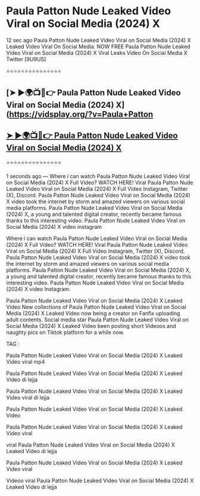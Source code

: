 ﻿# Paula Patton Nude Leaked Video Viral on Social Media (2024) X



12 sec ago Paula Patton Nude Leaked Video Viral on Social Media (2024) X Leaked Video Viral On Social Media. NOW FREE Paula Patton Nude Leaked Video Viral on Social Media (2024) X Viral Leaks Video On Social Media X Twitter [9U9US]

⭐⭐⭐⭐⭐⭐⭐⭐⭐⭐⭐⭐⭐⭐⭐

## [➤ ►🌍📺📱👉 Paula Patton Nude Leaked Video Viral on Social Media (2024) X](https://vidsplay.org/?v=Paula+Patton

## [➤ ►🌍📺📱👉 Paula Patton Nude Leaked Video Viral on Social Media (2024) X](https://vidsplay.org/?v=Paula+Patton)


⭐⭐⭐⭐⭐⭐⭐⭐⭐⭐⭐⭐⭐⭐⭐



1 seconds ago — Where i can watch Paula Patton Nude Leaked Video Viral on Social Media (2024) X Full Video? WATCH HERE! Viral Paula Patton Nude Leaked Video Viral on Social Media (2024) X Full Video Instagram, Twitter (X), Discord. Paula Patton Nude Leaked Video Viral on Social Media (2024) X video took the internet by storm and amazed viewers on various social media platforms. Paula Patton Nude Leaked Video Viral on Social Media (2024) X, a young and talented digital creator, recently became famous thanks to this interesting video. Paula Patton Nude Leaked Video Viral on Social Media (2024) X video instagram

Where i can watch Paula Patton Nude Leaked Video Viral on Social Media (2024) X Full Video? WATCH HERE! Viral Paula Patton Nude Leaked Video Viral on Social Media (2024) X Full Video Instagram, Twitter (X), Discord. Paula Patton Nude Leaked Video Viral on Social Media (2024) X video took the internet by storm and amazed viewers on various social media platforms. Paula Patton Nude Leaked Video Viral on Social Media (2024) X, a young and talented digital creator, recently became famous thanks to this interesting video. Paula Patton Nude Leaked Video Viral on Social Media (2024) X video Instagram.

Paula Patton Nude Leaked Video Viral on Social Media (2024) X Leaked Video New collections of Paula Patton Nude Leaked Video Viral on Social Media (2024) X Leaked Video now being a creator on Fanfix uploading adult contents. Social media star Paula Patton Nude Leaked Video Viral on Social Media (2024) X Leaked Video been posting short Videoos and naughty pics on Tiktok platform for a while now.

TAG :

 

Paula Patton Nude Leaked Video Viral on Social Media (2024) X Leaked Video viral mp4

 

Paula Patton Nude Leaked Video Viral on Social Media (2024) X Leaked Video di lejja

 

Paula Patton Nude Leaked Video Viral on Social Media (2024) X Leaked Video viral di lejja

 

Paula Patton Nude Leaked Video Viral on Social Media (2024) X Leaked Video

 

Paula Patton Nude Leaked Video Viral on Social Media (2024) X Leaked Video viral

 

viral Paula Patton Nude Leaked Video Viral on Social Media (2024) X Leaked Video di lejja

 

Paula Patton Nude Leaked Video Viral on Social Media (2024) X Leaked Video viral

 

Videoo viral Paula Patton Nude Leaked Video Viral on Social Media (2024) X Leaked Video di lejja